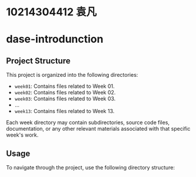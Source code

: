 # 10214304412 袁凡
# dase-introdunction

## Project Structure

This project is organized into the following directories:

- `week01`: Contains files related to Week 01.
- `week02`: Contains files related to Week 02.
- `week03`: Contains files related to Week 03.
- ...
- `week13`: Contains files related to Week 13.

Each week directory may contain subdirectories, source code files, documentation, or any other relevant materials associated with that specific week's work.

## Usage

To navigate through the project, use the following directory structure:

